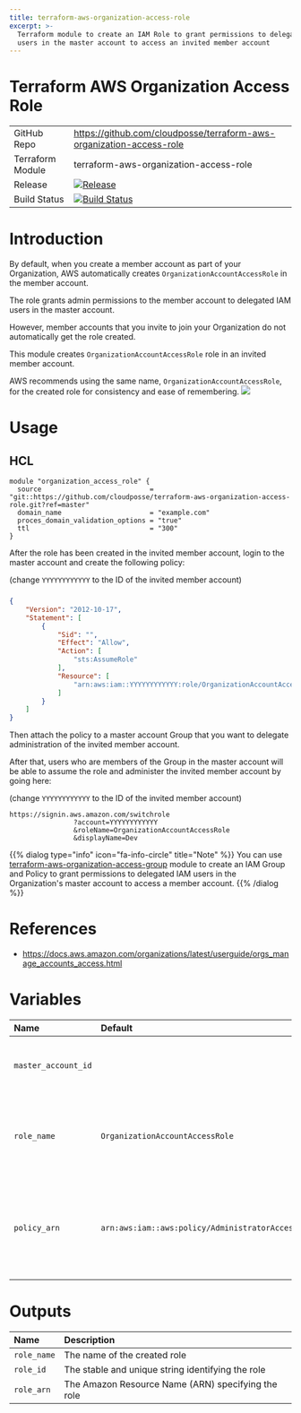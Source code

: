 ```yaml
---
title: terraform-aws-organization-access-role
excerpt: >-
  Terraform module to create an IAM Role to grant permissions to delegated IAM
  users in the master account to access an invited member account
---
```


# Terraform AWS Organization Access Role

|                  |                                                                                                                                                                                          |
|:-----------------|:-----------------------------------------------------------------------------------------------------------------------------------------------------------------------------------------|
| GitHub Repo      | <https://github.com/cloudposse/terraform-aws-organization-access-role>                                                                                                                   |
| Terraform Module | terraform-aws-organization-access-role                                                                                                                                                   |
| Release          | [![Release](https://img.shields.io/github/release/cloudposse/terraform-aws-organization-access-role.svg)](https://github.com/cloudposse/terraform-aws-organization-access-role/releases) |
| Build Status     | [![Build Status](https://travis-ci.org/cloudposse/terraform-aws-organization-access-role.svg?branch=master)](https://travis-ci.org/cloudposse/terraform-aws-organization-access-role)    |

# Introduction

By default, when you create a member account as part of your Organization, AWS automatically creates `OrganizationAccountAccessRole` in the member account.

The role grants admin permissions to the member account to delegated IAM users in the master account.

However, member accounts that you invite to join your Organization do not automatically get the role created.

This module creates `OrganizationAccountAccessRole` role in an invited member account.

AWS recommends using the same name, `OrganizationAccountAccessRole`, for the created role for consistency and ease of remembering. ![](/assets/e24ad8c-OrganizationAccountAccessRole.png)

# Usage

## HCL

```hcl
module "organization_access_role" {
  source                           = "git::https://github.com/cloudposse/terraform-aws-organization-access-role.git?ref=master"
  domain_name                      = "example.com"
  proces_domain_validation_options = "true"
  ttl                              = "300"
}
```

After the role has been created in the invited member account, login to the master account and create the following policy:

(change `YYYYYYYYYYYY` to the ID of the invited member account)

### #

```json
{
    "Version": "2012-10-17",
    "Statement": [
        {
            "Sid": "",
            "Effect": "Allow",
            "Action": [
                "sts:AssumeRole"
            ],
            "Resource": [
                "arn:aws:iam::YYYYYYYYYYYY:role/OrganizationAccountAccessRole"
            ]
        }
    ]
}
```

Then attach the policy to a master account Group that you want to delegate administration of the invited member account.

After that, users who are members of the Group in the master account will be able to assume the role and administer the invited member account by going here:

(change `YYYYYYYYYYYY` to the ID of the invited member account)

```
https://signin.aws.amazon.com/switchrole
                ?account=YYYYYYYYYYYY
                &roleName=OrganizationAccountAccessRole
                &displayName=Dev
```

{{% dialog type="info" icon="fa-info-circle" title="Note" %}}
You can use [terraform-aws-organization-access-group](https://github.com/cloudposse/terraform-aws-organization-access-group) module to create an IAM Group and Policy to grant permissions to delegated IAM users in the Organization's master account to access a member account.
{{% /dialog %}}

# References

- <https://docs.aws.amazon.com/organizations/latest/userguide/orgs_manage_accounts_access.html>

# Variables

| Name                | Default                                       | Description                                                                                                                                                              | Required |
|:--------------------|:----------------------------------------------|:-------------------------------------------------------------------------------------------------------------------------------------------------------------------------|:---------|
| `master_account_id` |                                               | The ID of the master account to grant permissions to access the current account                                                                                          | Yes      |
| `role_name`         | `OrganizationAccountAccessRole`               | The name of the role to grant permissions to delegated IAM users in the master account to the current account                                                            | No       |
| `policy_arn`        | `arn:aws:iam::aws:policy/AdministratorAccess` | Policy ARN to attach to the role. By default, it attaches `AdministratorAccess` managed policy to grant full access to AWS services and resources in the current account | No       |

# Outputs

| Name        | Description                                        |
|:------------|:---------------------------------------------------|
| `role_name` | The name of the created role                       |
| `role_id`   | The stable and unique string identifying the role  |
| `role_arn`  | The Amazon Resource Name (ARN) specifying the role |
